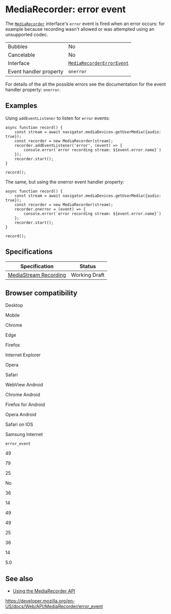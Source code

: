 MediaRecorder: error event
==========================

The [`MediaRecorder`](../mediarecorder) interface's `error` event is fired when an error occurs: for example because recording wasn't allowed or was attempted using an unsupported codec.

<table><tbody><tr class="odd"><td>Bubbles</td><td>No</td></tr><tr class="even"><td>Cancelable</td><td>No</td></tr><tr class="odd"><td>Interface</td><td><a href="../mediarecordererrorevent"><code>MediaRecorderErrorEvent</code></a></td></tr><tr class="even"><td>Event handler property</td><td><code>onerror</code></td></tr></tbody></table>

For details of the all the possible errors see the documentation for the event handler property: `onerror`.

Examples
--------

Using `addEventListener` to listen for `error` events:

    async function record() {
        const stream = await navigator.mediaDevices.getUserMedia({audio: true});
        const recorder = new MediaRecorder(stream);
        recorder.addEventListener('error', (event) => {
            console.error(`error recording stream: ${event.error.name}`)
        });
        recorder.start();
    }

    record();

The same, but using the onerror event handler property:

    async function record() {
        const stream = await navigator.mediaDevices.getUserMedia({audio: true});
        const recorder = new MediaRecorder(stream);
        recorder.onerror = (event) => {
            console.error(`error recording stream: ${event.error.name}`)
        };
        recorder.start();
    }

    record();

Specifications
--------------

<table><thead><tr class="header"><th>Specification</th><th>Status</th></tr></thead><tbody><tr class="odd"><td><a href="https://w3c.github.io/mediacapture-record/#errorevent-section">MediaStream Recording</a></td><td><span class="spec-wd">Working Draft</span></td></tr></tbody></table>

Browser compatibility
---------------------

Desktop

Mobile

Chrome

Edge

Firefox

Internet Explorer

Opera

Safari

WebView Android

Chrome Android

Firefox for Android

Opera Android

Safari on IOS

Samsung Internet

`error_event`

49

79

25

No

36

14

49

49

25

36

14

5.0

See also
--------

-   [Using the MediaRecorder API](../mediastream_recording_api/using_the_mediastream_recording_api)

<a href="https://developer.mozilla.org/en-US/docs/Web/API/MediaRecorder/error_event" class="_attribution-link">https://developer.mozilla.org/en-US/docs/Web/API/MediaRecorder/error_event</a>
